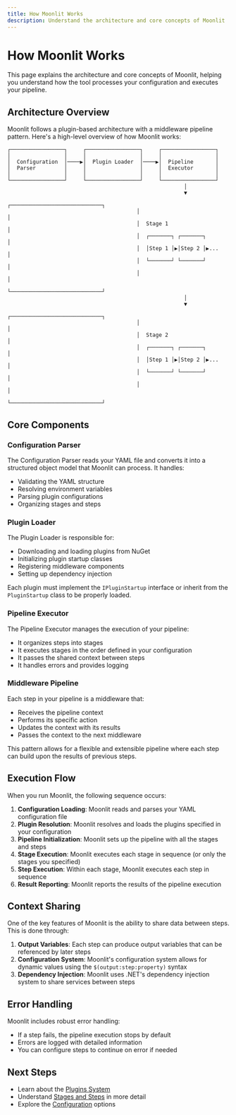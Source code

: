 ```yaml
---
title: How Moonlit Works
description: Understand the architecture and core concepts of Moonlit
---
```


# How Moonlit Works

This page explains the architecture and core concepts of Moonlit, helping you understand how the tool processes your configuration and executes your pipeline.

## Architecture Overview

Moonlit follows a plugin-based architecture with a middleware pipeline pattern. Here's a high-level overview of how Moonlit works:

```
┌─────────────────┐     ┌─────────────────┐     ┌─────────────────┐
│                 │     │                 │     │                 │
│  Configuration  │────▶│  Plugin Loader  │────▶│  Pipeline       │
│  Parser         │     │                 │     │  Executor       │
│                 │     │                 │     │                 │
└─────────────────┘     └─────────────────┘     └─────────────────┘
                                                        │
                                                        ▼
                                         ┌─────────────────────────────┐
                                         │                             │
                                         │  Stage 1                    │
                                         │  ┌───────┐ ┌───────┐        │
                                         │  │Step 1 │▶│Step 2 │▶...    │
                                         │  └───────┘ └───────┘        │
                                         │                             │
                                         └─────────────────────────────┘
                                                        │
                                                        ▼
                                         ┌─────────────────────────────┐
                                         │                             │
                                         │  Stage 2                    │
                                         │  ┌───────┐ ┌───────┐        │
                                         │  │Step 1 │▶│Step 2 │▶...    │
                                         │  └───────┘ └───────┘        │
                                         │                             │
                                         └─────────────────────────────┘
```

## Core Components

### Configuration Parser

The Configuration Parser reads your YAML file and converts it into a structured object model that Moonlit can process. It handles:

- Validating the YAML structure
- Resolving environment variables
- Parsing plugin configurations
- Organizing stages and steps

### Plugin Loader

The Plugin Loader is responsible for:

- Downloading and loading plugins from NuGet
- Initializing plugin startup classes
- Registering middleware components
- Setting up dependency injection

Each plugin must implement the `IPluginStartup` interface or inherit from the `PluginStartup` class to be properly loaded.

### Pipeline Executor

The Pipeline Executor manages the execution of your pipeline:

- It organizes steps into stages
- It executes stages in the order defined in your configuration
- It passes the shared context between steps
- It handles errors and provides logging

### Middleware Pipeline

Each step in your pipeline is a middleware that:

- Receives the pipeline context
- Performs its specific action
- Updates the context with its results
- Passes the context to the next middleware

This pattern allows for a flexible and extensible pipeline where each step can build upon the results of previous steps.

## Execution Flow

When you run Moonlit, the following sequence occurs:

1. **Configuration Loading**: Moonlit reads and parses your YAML configuration file
2. **Plugin Resolution**: Moonlit resolves and loads the plugins specified in your configuration
3. **Pipeline Initialization**: Moonlit sets up the pipeline with all the stages and steps
4. **Stage Execution**: Moonlit executes each stage in sequence (or only the stages you specified)
5. **Step Execution**: Within each stage, Moonlit executes each step in sequence
6. **Result Reporting**: Moonlit reports the results of the pipeline execution

## Context Sharing

One of the key features of Moonlit is the ability to share data between steps. This is done through:

1. **Output Variables**: Each step can produce output variables that can be referenced by later steps
2. **Configuration System**: Moonlit's configuration system allows for dynamic values using the `$(output:step:property)` syntax
3. **Dependency Injection**: Moonlit uses .NET's dependency injection system to share services between steps

## Error Handling

Moonlit includes robust error handling:

- If a step fails, the pipeline execution stops by default
- Errors are logged with detailed information
- You can configure steps to continue on error if needed

## Next Steps

- Learn about the [Plugins System](./plugins.md)
- Understand [Stages and Steps](./stages-steps.md) in more detail
- Explore the [Configuration](./configuration.md) options